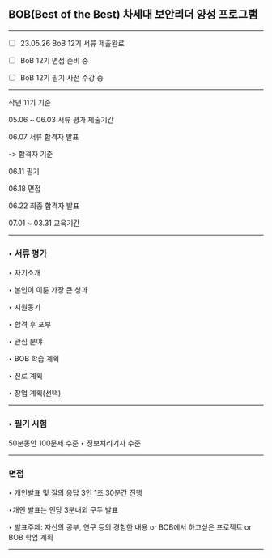   ## BOB(Best of the Best) 차세대 보안리더 양성 프로그램

---

- [ ]  23.05.26 BoB 12기 서류 제출완료

- [ ]  BoB 12기 면접 준비 중 

- [ ]  BoB 12기 필기 사전 수강 중 

---


작년 11기 기준   

05.06 ~ 06.03 서류 평가 제출기간  

06.07 서류 합격자 발표  

-> 합격자 기준  

06.11 필기  

06.18 면접  

06.22 최종 합격자 발표   

07.01 ~ 03.31 교육기간   

---

### ‣ 서류 평가  

‣ 자기소개   

‣ 본인이 이룬 가장 큰 성과  

‣ 지원동기  

‣ 합격 후 포부  

‣ 관심 분야  

‣ BOB 학습 계획  

‣ 진로 계획  

‣ 창업 계획(선택)  

---

### ‣ 필기 시험

 50분동안 100문제 수준 ‣ 정보처리기사 수준   

---

### 면접 

‣ 개인발표 및 질의 응답 3인 1조 30분간 진행  

‣개인 발표는 인당 3분내외 구두 발표  

‣ 발표주제: 자신의 공부, 연구 등의 경험한 내용 or BOB에서 하고싶은 프로젝트 or BOB 학업 계획  

---


